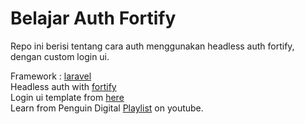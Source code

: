 # Belajar Auth Fortify

Repo ini berisi tentang cara auth menggunakan headless auth fortify, dengan custom login ui.
<br/>

Framework : [laravel](https://laravel.com/)  
Headless auth with [fortify](https://laravel.com/docs/8.x/fortify)  
Login ui template from [here](https://www.bootstrapdash.com/product/free-bootstrap-login)  
Learn from Penguin Digital [Playlist](https://www.youtube.com/playlist?list=PLxFwlLOncxFIbxi2gQCN3SR5e3-WB-4T2) on youtube.
